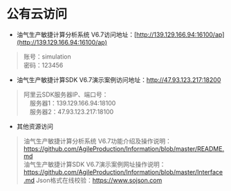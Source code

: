# 公有云访问
- 油气生产敏捷计算分析系统 V6.7访问地址：[http://139.129.166.94:16100/ap](http://139.129.166.94:16100/ap)  
> 账号：simulation  
> 密码：123456  
- 油气生产敏捷计算SDK V6.7演示案例访问地址：http://47.93.123.217:18200  
> 阿里云SDK服务器IP、端口号：  
> &emsp;服务器1：139.129.166.94:18100  
> &emsp;服务器2：47.93.123.217:18100  
- 其他资源访问  
> 油气生产敏捷计算分析系统 V6.7功能介绍及操作说明：https://github.com/AgileProduction/Information/blob/master/README.md  
> 油气生产敏捷计算SDK V6.7演示案例网址操作说明：https://github.com/AgileProduction/Information/blob/master/Interface.md
> Json格式在线校验：https://www.sojson.com

